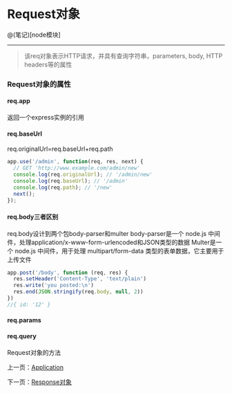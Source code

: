 # Request对象

@(笔记)[node模块]

-------------------
> 该req对象表示HTTP请求，并具有查询字符串，parameters, body, HTTP headers等的属性

### Request对象的属性

#### req.app
返回一个express实例的引用

#### req.baseUrl
req.originalUrl=req.baseUrl+req.path

```js
app.use('/admin', function(req, res, next) {
  // GET 'http://www.example.com/admin/new'
  console.log(req.originalUrl); // '/admin/new'
  console.log(req.baseUrl); // '/admin'
  console.log(req.path); // '/new'
  next();
});
```
#### req.body三者区别
req.body设计到两个包body-parser和multer
body-parser是一个 node.js 中间件，处理application/x-www-form-urlencoded和JSON类型的数据
Multer是一个 node.js 中间件，用于处理 multipart/form-data 类型的表单数据，它主要用于上传文件

```js
app.post('/body', function (req, res) {
  res.setHeader('Content-Type', 'text/plain')
  res.write('you posted:\n')
  res.end(JSON.stringify(req.body, null, 2))
})
//{ id: '12' }
```
#### req.params
#### req.query

Request对象的方法




上一页：[Application](https://github.com/lhywell/book/tree/master/express4.x/1.1README.md)

下一页：[Response对象](https://github.com/lhywell/book/blob/master/express4.x/1.3README.md)
